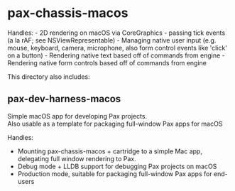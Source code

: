 # pax-chassis-macos

Handles:
    - 2D rendering on macOS via CoreGraphics
    - passing tick events (a la rAF; see NSViewRepresentable)
    - Managing native user input (e.g. mouse, keyboard, camera, microphone, also form control events like 'click' on a button)
    - Rendering native text based off of commands from engine
    - Rendering native form controls based off of commands from engine

This directory also includes:

## pax-dev-harness-macos

Simple macOS app for developing Pax projects.  
Also usable as a template for packaging full-window Pax apps for macOS

Handles:
- Mounting pax-chassis-macos + cartridge to a simple Mac app, delegating full window rendering to Pax.
- Debug mode + LLDB support for debugging Pax projects on macOS
- Production mode, suitable for packaging full-window Pax apps for end-users
    